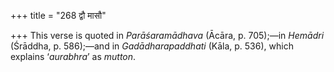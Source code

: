 +++
title = "268 द्वौ मासौ"

+++
This verse is quoted in *Parāśaramādhava* (Ācāra, p. 705);—in *Hemādri*
(Śrāddha, p. 586);—and in *Gadādharapaddhati* (Kāla, p. 536), which
explains ‘*aurabhra*’ as *mutton*.


